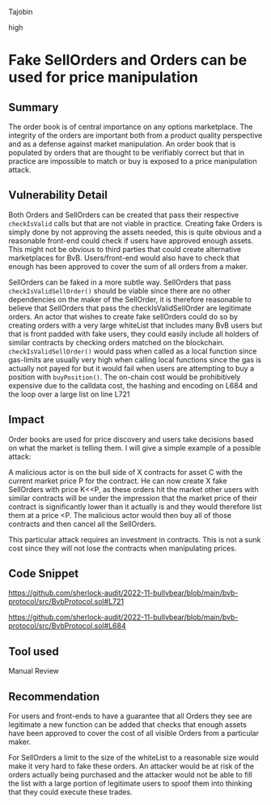 Tajobin

high

# Fake SellOrders and Orders can be used for price manipulation

## Summary

The order book is of central importance on any options marketplace. The integrity of the orders are important both from a product quality perspective and as a defense against market manipulation. An order book that is populated by orders that are thought to be verifiably correct but that in practice are impossible to match or buy is exposed to a price manipulation attack.

## Vulnerability Detail

Both Orders and SellOrders can be created that pass their respective `checkIsValid` calls but that are not viable in practice. Creating fake Orders is simply done by not approving the assets needed, this is quite obvious and a reasonable front-end could check if users have approved enough assets. This might not be obvious to third parties that could create alternative marketplaces for BvB. Users/front-end would also have to check that enough has been approved to cover the sum of all orders from a maker. 

SellOrders can be faked in a more subtle way. SellOrders that pass `checkIsValidSellOrder()` should be viable since there are no other dependencies on the maker of the SellOrder, it is therefore reasonable to believe that SellOrders that pass the checkIsValidSellOrder are legitimate orders. An actor that wishes to create fake sellOrders could do so by creating orders with a very large whiteList that includes many BvB users but that is front padded with fake users, they could easily include all holders of similar contracts by checking orders matched on the blockchain. `checkIsValidSellOrder()` would pass when called as a local function since gas-limits are usually very high when calling local functions since the gas is actually not payed for but it would fail when users are attempting to buy a position with `buyPosition()`. The on-chain cost would be prohibitively expensive due to the calldata cost, the hashing and encoding on L684 and the loop over a large list on line L721

## Impact

Order books are used for price discovery and users take decisions based on what the market is telling them. I will give a simple example of a possible attack:

A malicious actor is on the bull side of X contracts for asset C with the current market price P for the contract. He can now create X fake SellOrders with price K<<P, as these orders hit the market other users with similar contracts will be under the impression that the market price of their contract is significantly lower than it actually is and they would therefore list them at a price <P. The malicious actor would then buy all of those contracts and then cancel all the SellOrders. 

This particular attack requires an investment in contracts. This is not a sunk cost since they will not lose the contracts when manipulating prices. 

## Code Snippet
https://github.com/sherlock-audit/2022-11-bullvbear/blob/main/bvb-protocol/src/BvbProtocol.sol#L721

https://github.com/sherlock-audit/2022-11-bullvbear/blob/main/bvb-protocol/src/BvbProtocol.sol#L684


## Tool used

Manual Review

## Recommendation

For users and front-ends to have a guarantee that all Orders they see are legitimate a new function can be added that checks that enough assets have been approved to cover the cost of all visible Orders from a particular maker. 

For SellOrders a limit to the size of the whiteList to a reasonable size would make it very hard to fake these orders. An attacker would be at risk of the orders actually being purchased and the attacker would not be able to fill the list with a large portion of legitimate users to spoof them into thinking that they could execute these trades.
